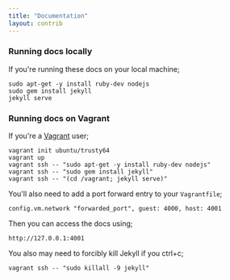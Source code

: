 ```yaml
---
title: "Documentation"
layout: contrib
---
```


### Running docs locally


If you're running these docs on your local machine;

```
sudo apt-get -y install ruby-dev nodejs
sudo gem install jekyll
jekyll serve
```

### Running docs on Vagrant

If you're a [Vagrant](https://www.vagrantup.com/) user;

```
vagrant init ubuntu/trusty64
vagrant up
vagrant ssh -- "sudo apt-get -y install ruby-dev nodejs"
vagrant ssh -- "sudo gem install jekyll"
vagrant ssh -- "(cd /vagrant; jekyll serve)"
```

You'll also need to add a port forward entry to your `Vagrantfile`;

```
config.vm.network "forwarded_port", guest: 4000, host: 4001
```

Then you can access the docs using;

```
http://127.0.0.1:4001
```

You also may need to forcibly kill Jekyll if you ctrl+c;

```
vagrant ssh -- "sudo killall -9 jekyll"
```